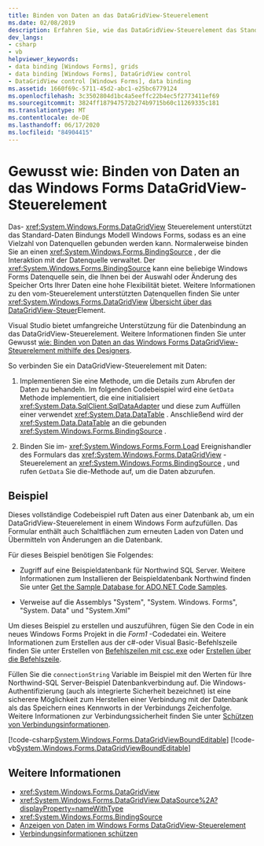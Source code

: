 ```yaml
---
title: Binden von Daten an das DataGridView-Steuerelement
ms.date: 02/08/2019
description: Erfahren Sie, wie das DataGridView-Steuerelement das Standard Windows Forms-Daten Bindungs Modell unterstützt, sodass es an eine Vielzahl von Datenquellen gebunden werden kann.
dev_langs:
- csharp
- vb
helpviewer_keywords:
- data binding [Windows Forms], grids
- data binding [Windows Forms], DataGridView control
- DataGridView control [Windows Forms], data binding
ms.assetid: 1660f69c-5711-45d2-abc1-e25bc6779124
ms.openlocfilehash: 3c3502804d1bc4a5eeffc22b4ec5f2773411ef69
ms.sourcegitcommit: 3824ff187947572b274b9715b60c11269335c181
ms.translationtype: MT
ms.contentlocale: de-DE
ms.lasthandoff: 06/17/2020
ms.locfileid: "84904415"
---
```

# <a name="how-to-bind-data-to-the-windows-forms-datagridview-control"></a>Gewusst wie: Binden von Daten an das Windows Forms DataGridView-Steuerelement

Das- <xref:System.Windows.Forms.DataGridView> Steuerelement unterstützt das Standard-Daten Bindungs Modell Windows Forms, sodass es an eine Vielzahl von Datenquellen gebunden werden kann. Normalerweise binden Sie an einen <xref:System.Windows.Forms.BindingSource> , der die Interaktion mit der Datenquelle verwaltet. Der <xref:System.Windows.Forms.BindingSource> kann eine beliebige Windows Forms Datenquelle sein, die Ihnen bei der Auswahl oder Änderung des Speicher Orts Ihrer Daten eine hohe Flexibilität bietet. Weitere Informationen zu den vom-Steuerelement unterstützten Datenquellen finden Sie unter <xref:System.Windows.Forms.DataGridView> [Übersicht über das DataGridView-Steuer](datagridview-control-overview-windows-forms.md)Element.  

Visual Studio bietet umfangreiche Unterstützung für die Datenbindung an das DataGridView-Steuerelement. Weitere Informationen finden Sie unter Gewusst [wie: Binden von Daten an das Windows Forms DataGridView-Steuerelement mithilfe des Designers](bind-data-to-the-datagrid-using-the-designer.md).  

So verbinden Sie ein DataGridView-Steuerelement mit Daten:

1. Implementieren Sie eine Methode, um die Details zum Abrufen der Daten zu behandeln. Im folgenden Codebeispiel wird eine `GetData` Methode implementiert, die eine initialisiert <xref:System.Data.SqlClient.SqlDataAdapter> und diese zum Auffüllen einer verwendet <xref:System.Data.DataTable> . Anschließend wird der <xref:System.Data.DataTable> an die gebunden <xref:System.Windows.Forms.BindingSource> .

2. Binden Sie im- <xref:System.Windows.Forms.Form.Load> Ereignishandler des Formulars das <xref:System.Windows.Forms.DataGridView> -Steuerelement an <xref:System.Windows.Forms.BindingSource> , und rufen `GetData` Sie die-Methode auf, um die Daten abzurufen.  

## <a name="example"></a>Beispiel

Dieses vollständige Codebeispiel ruft Daten aus einer Datenbank ab, um ein DataGridView-Steuerelement in einem Windows Form aufzufüllen. Das Formular enthält auch Schaltflächen zum erneuten Laden von Daten und Übermitteln von Änderungen an die Datenbank.  

Für dieses Beispiel benötigen Sie Folgendes:

- Zugriff auf eine Beispieldatenbank für Northwind SQL Server. Weitere Informationen zum Installieren der Beispieldatenbank Northwind finden Sie unter [Get the Sample Database for ADO.NET Code Samples](../../data/adonet/sql/linq/downloading-sample-databases.md).

- Verweise auf die Assemblys "System", "System. Windows. Forms", "System. Data" und "System.Xml"  

Um dieses Beispiel zu erstellen und auszuführen, fügen Sie den Code in ein neues Windows Forms Projekt in die *Form1* -Codedatei ein. Weitere Informationen zum Erstellen aus der c#-oder Visual Basic-Befehlszeile finden Sie unter Erstellen von [Befehlszeilen mit csc.exe](../../../csharp/language-reference/compiler-options/command-line-building-with-csc-exe.md) oder [Erstellen über die Befehlszeile](../../../visual-basic/reference/command-line-compiler/building-from-the-command-line.md).  
  
Füllen Sie die `connectionString` Variable im Beispiel mit den Werten für Ihre Northwind-SQL Server-Beispiel Datenbankverbindung auf. Die Windows-Authentifizierung (auch als integrierte Sicherheit bezeichnet) ist eine sicherere Möglichkeit zum Herstellen einer Verbindung mit der Datenbank als das Speichern eines Kennworts in der Verbindungs Zeichenfolge. Weitere Informationen zur Verbindungssicherheit finden Sie unter [Schützen von Verbindungsinformationen](../../data/adonet/protecting-connection-information.md).  

[!code-csharp[System.Windows.Forms.DataGridViewBoundEditable](~/samples/snippets/csharp/VS_Snippets_Winforms/System.Windows.Forms.DataGridViewBoundEditable/CS/datagridviewboundeditable.cs)]
[!code-vb[System.Windows.Forms.DataGridViewBoundEditable](~/samples/snippets/visualbasic/VS_Snippets_Winforms/System.Windows.Forms.DataGridViewBoundEditable/VB/datagridviewboundeditable.vb)]  
  
## <a name="see-also"></a>Weitere Informationen

- <xref:System.Windows.Forms.DataGridView>
- <xref:System.Windows.Forms.DataGridView.DataSource%2A?displayProperty=nameWithType>
- <xref:System.Windows.Forms.BindingSource>
- [Anzeigen von Daten im Windows Forms DataGridView-Steuerelement](displaying-data-in-the-windows-forms-datagridview-control.md)
- [Verbindungsinformationen schützen](../../data/adonet/protecting-connection-information.md)

